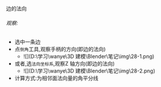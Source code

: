 边的法向



###### 观察:

- 选中一条边
- 点`倒角`工具,观察手柄的方向(即边的法向)
  - ![](D:\学习\wanye\3D 建模\Blender\笔记\img\28-1.png)
- 或者,选`法向坐标系`,观察Z 轴方向(即边的法向)
  - ![](D:\学习\wanye\3D 建模\Blender\笔记\img\28-2.png)
- 计算方式:为相邻面法向量的角平分线

